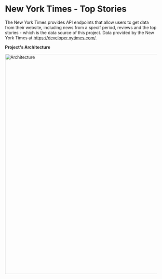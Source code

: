 # New York Times - Top Stories
The New York Times provides API endpoints that allow users to get data from their website, including news from a specif period, reviews and the top stories - which is the data source of this project.
Data provided by the New York Times at https://developer.nytimes.com/.

**Project's Architecture**

<img width="1195" height="727" alt="Architecture" src="https://github.com/user-attachments/assets/5326bc02-4b63-4094-86f5-9a1cdfb0a259" />

